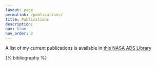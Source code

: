 ```yaml
---
layout: page
permalink: /publications/
title: Publications
description: 
nav: true
nav_order: 2
---
```


A list of my current publications is available in [this NASA ADS Library](https://ui.adsabs.harvard.edu/public-libraries/YJ3THHfWQ-q7SSoEn79fow)

<!-- _pages/publications.md -->

<!-- Bibsearch Feature -->

<!-- {% include bib_search.liquid %} -->

<div class="publications">

{% bibliography %}

</div>